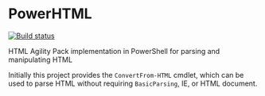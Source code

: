 # PowerHTML
[![Build status](https://ci.appveyor.com/api/projects/status/j00u93rdhkt4dgi9?svg=true)](https://ci.appveyor.com/project/mavjav-edu/powerhtml)

HTML Agility Pack implementation in PowerShell for parsing and manipulating HTML

Initially this project provides the `ConvertFrom-HTML` cmdlet, which can be used to parse HTML without requiring `BasicParsing`, IE, or HTML document.
